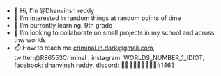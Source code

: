 - 👋 Hi, I’m @Dhanvinsh reddy
- 👀 I’m interested in random things at random points of time
- 🌱 I’m currently learning, 9th grade
- 💞️ I’m looking to collaborate on small projects in my school and across thw worlds
- 📫 How to reach me criminal.in.dark@gmail.com, twitter:@R86553Criminal , instagram: WORLDS_NUMBER_1_IDIOT, facebook: dhanvinsh reddy, discord: #1463

<!---
Dhanvinsh99/Dhanvinsh99 is a ✨ special ✨ repository because its `README.md` (this file) appears on your GitHub profile.
You can click the Preview link to take a look at your changes.
--->
